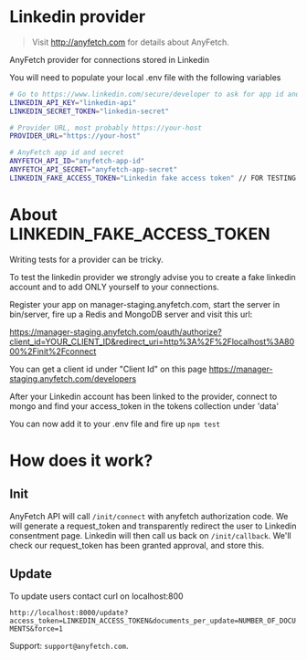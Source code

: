 # Linkedin provider
> Visit http://anyfetch.com for details about AnyFetch.

AnyFetch provider for connections stored in Linkedin

You will need to populate your local .env file with the following variables

```bash
# Go to https://www.linkedin.com/secure/developer to ask for app id and secret
LINKEDIN_API_KEY="linkedin-api"
LINKEDIN_SECRET_TOKEN="linkedin-secret"

# Provider URL, most probably https://your-host
PROVIDER_URL="https://your-host"

# AnyFetch app id and secret
ANYFETCH_API_ID="anyfetch-app-id"
ANYFETCH_API_SECRET="anyfetch-app-secret"
LINKEDIN_FAKE_ACCESS_TOKEN="Linkedin fake access token" // FOR TESTING PURPOSES
```

# About LINKEDIN_FAKE_ACCESS_TOKEN

Writing tests for a provider can be tricky.

To test the linkedin provider we strongly advise you to create a fake linkedin account and to add ONLY yourself to your connections.

Register your app on manager-staging.anyfetch.com, start the server in bin/server, fire up a Redis and MongoDB server and visit this url:

https://manager-staging.anyfetch.com/oauth/authorize?client_id=YOUR_CLIENT_ID&redirect_uri=http%3A%2F%2Flocalhost%3A8000%2Finit%2Fconnect

You can get a client id under "Client Id" on this page https://manager-staging.anyfetch.com/developers

After your Linkedin account has been linked to the provider, connect to mongo and find your access_token in the tokens collection under 'data'

You can now add it to your .env file and fire up ```npm test```


# How does it work?
## Init
AnyFetch API will call `/init/connect` with anyfetch authorization code. We will generate a request_token and transparently redirect the user to Linkedin consentment page.
Linkedin will then call us back on `/init/callback`. We'll check our request_token has been granted approval, and store this.

## Update

To update users contact curl on localhost:800

```http://localhost:8000/update?access_token=LINKEDIN_ACCESS_TOKEN&documents_per_update=NUMBER_OF_DOCUMENTS&force=1```


Support: `support@anyfetch.com`.
